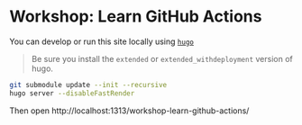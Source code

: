# Workshop: Learn GitHub Actions

You can develop or run this site locally using [`hugo`](https://gohugo.io/installation/)

> Be sure you install the `extended` or `extended_withdeployment` version of hugo.

```bash
git submodule update --init --recursive
hugo server --disableFastRender
```

Then open http://localhost:1313/workshop-learn-github-actions/
